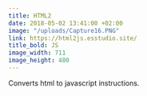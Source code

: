 ```yaml
---
title: HTML2
date: 2018-05-02 13:41:00 +02:00
image: "/uploads/Capture16.PNG"
link: https://html2js.esstudio.site/
title_bold: JS
image_width: 711
image_height: 480
---
```


Converts html to javascript instructions.